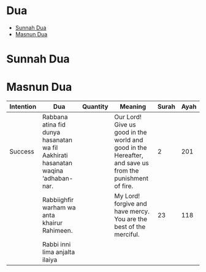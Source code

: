 <h1> Dua </h1>

- [Sunnah Dua](#sunnah-dua)
- [Masnun Dua](#masnun-dua)



# Sunnah Dua


# Masnun Dua

| Intention | Dua | Quantity | Meaning | Surah | Ayah |
| ------------- | ------------- | ------------- | ------------- | ------------- | ------------- |
| Success | Rabbana atina fid dunya hasanatan wa fil Aakhirati hasanatan waqina ‘adhaban-nar. | | Our Lord! Give us good in the world and good in the Hereafter, and save us from the punishment of fire. | 2 | 201 |
|  | Rabbiighfir warham wa anta khairur Rahimeen. |  | My Lord! forgive and have mercy. You are the best of the merciful. | 23 | 118 |
|  | Rabbi inni lima anjalta ilaiya

